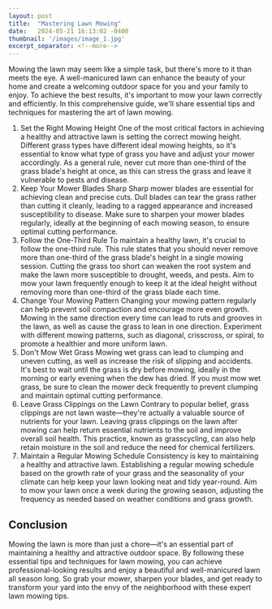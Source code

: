 ```yaml
---
layout: post
title:  "Mastering Lawn Mowing"
date:   2024-05-21 16:13:02 -0400
thumbnail: '/images/image_1.jpg'
excerpt_separator: <!--more-->
---
```

Mowing the lawn may seem like a simple task, but there's more to it than meets the eye. <!--more-->A well-manicured lawn can enhance the beauty of your home and create a welcoming outdoor space for you and your family to enjoy. To achieve the best results, it's important to mow your lawn correctly and efficiently. In this comprehensive guide, we'll share essential tips and techniques for mastering the art of lawn mowing.
1. Set the Right Mowing Height
One of the most critical factors in achieving a healthy and attractive lawn is setting the correct mowing height. Different grass types have different ideal mowing heights, so it's essential to know what type of grass you have and adjust your mower accordingly. As a general rule, never cut more than one-third of the grass blade's height at once, as this can stress the grass and leave it vulnerable to pests and disease.
2. Keep Your Mower Blades Sharp
Sharp mower blades are essential for achieving clean and precise cuts. Dull blades can tear the grass rather than cutting it cleanly, leading to a ragged appearance and increased susceptibility to disease. Make sure to sharpen your mower blades regularly, ideally at the beginning of each mowing season, to ensure optimal cutting performance.
3. Follow the One-Third Rule
To maintain a healthy lawn, it's crucial to follow the one-third rule. This rule states that you should never remove more than one-third of the grass blade's height in a single mowing session. Cutting the grass too short can weaken the root system and make the lawn more susceptible to drought, weeds, and pests. Aim to mow your lawn frequently enough to keep it at the ideal height without removing more than one-third of the grass blade each time.
4. Change Your Mowing Pattern
Changing your mowing pattern regularly can help prevent soil compaction and encourage more even growth. Mowing in the same direction every time can lead to ruts and grooves in the lawn, as well as cause the grass to lean in one direction. Experiment with different mowing patterns, such as diagonal, crisscross, or spiral, to promote a healthier and more uniform lawn.
5. Don't Mow Wet Grass
Mowing wet grass can lead to clumping and uneven cutting, as well as increase the risk of slipping and accidents. It's best to wait until the grass is dry before mowing, ideally in the morning or early evening when the dew has dried. If you must mow wet grass, be sure to clean the mower deck frequently to prevent clumping and maintain optimal cutting performance.
6. Leave Grass Clippings on the Lawn
Contrary to popular belief, grass clippings are not lawn waste—they're actually a valuable source of nutrients for your lawn. Leaving grass clippings on the lawn after mowing can help return essential nutrients to the soil and improve overall soil health. This practice, known as grasscycling, can also help retain moisture in the soil and reduce the need for chemical fertilizers.
7. Maintain a Regular Mowing Schedule
Consistency is key to maintaining a healthy and attractive lawn. Establishing a regular mowing schedule based on the growth rate of your grass and the seasonality of your climate can help keep your lawn looking neat and tidy year-round. Aim to mow your lawn once a week during the growing season, adjusting the frequency as needed based on weather conditions and grass growth.

## Conclusion
Mowing the lawn is more than just a chore—it's an essential part of maintaining a healthy and attractive outdoor space. By following these essential tips and techniques for lawn mowing, you can achieve professional-looking results and enjoy a beautiful and well-manicured lawn all season long. So grab your mower, sharpen your blades, and get ready to transform your yard into the envy of the neighborhood with these expert lawn mowing tips.
